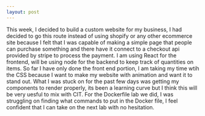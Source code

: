 ```yaml
---
layout: post
---
```


This week, I decided to build a custom website for my business, I had decided to go this route instead of using shopify or any other ecommerce site because I felt that I was capable of making a simple page that people can purchase something and there have it connect to a checkout api provided by stripe to process the payment. I am using React for the frontend, will be using node for the backend to keep track of quantities on items. So far I have only done the front end portion, I am taking my time wtih the CSS because I want to make my website with animation and want it to stand out. What I was stuck on for the past few days was getting my components to render properly, its been a learning curve but I think this will be very uesful to mix with CIT. For the Dockerfile lab we did, I was struggling on finding what commands to put in the Docker file, I feel confident that I can take on the next lab with no hesitation. 